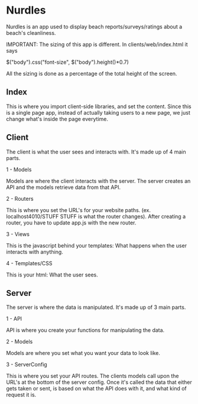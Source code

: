 Nurdles
==============

Nurdles is an app used to display beach reports/surveys/ratings about a beach's cleanliness.

IMPORTANT: The sizing of this app is different. In clients/web/index.html it says

$("body").css("font-size", $("body").height()*0.7)

All the sizing is done as a percentage of the total height of the screen.

Index
--------------

This is where you import client-side libraries, and set the content. Since this is a single page app, instead of actually taking users to a new page, we just change what's inside the page everytime.

Client
--------------

The client is what the user sees and interacts with. It's made up of 4 main parts.


1 - Models

Models are where the client interacts with the server. The server creates an API and the models retrieve data from that API.


2 - Routers

This is where you set the URL's for your website paths. (ex. localhost4010/STUFF STUFF is what the router changes). After creating a router, you have to update app.js with the new router.


3 - Views

This is the javascript behind your templates: What happens when the user interacts with anything.


4 - Templates/CSS

This is your html: What the user sees.

Server
--------------

The server is where the data is manipulated. It's made up of 3 main parts.


1 - API

API is where you create your functions for manipulating the data.


2 - Models

Models are where you set what you want your data to look like.


3 - ServerConfig

This is where you set your API routes. The clients models call upon the URL's at the bottom of the server config. Once it's called the data that either gets taken or sent, is based on what the API does with it, and what kind of request it is.


